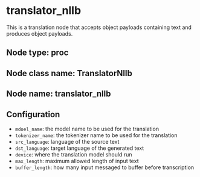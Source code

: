 # translator_nllb

This is a translation node that accepts object payloads containing text and
produces object payloads.



## Node type: proc

## Node class name: TranslatorNllb

## Node name: translator_nllb


## Configuration

- `mdoel_name`: the model name to be used for the translation
- `tokenizer_name`: the tokenizer name to be used for the translation
- `src_language`: language of the source text
- `dst_language`: target language of the generated text
- `device`: where the translation model should run
- `max_length`: maximum allowed length of input text
- `buffer_length`: how many input messaged to buffer before transcription
